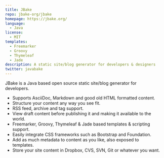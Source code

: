 ```yaml
---
title: JBake
repo: jbake-org/jbake
homepage: https://jbake.org/
language:
  - Java
license:
  - MIT
templates:
  - Freemarker
  - Groovy
  - Thymeleaf
  - Jade
description: A static site/blog generator for developers & designers
twitter: javabake
---
```


JBake is a Java based open source static site/blog generator for developers.

- Supports AsciiDoc, Markdown and good old HTML formatted content.
- Structure your content any way you see fit.
- RSS feed, archive and tag support.
- View draft content before publishing it and making it available to the world.
- Freemarker, Groovy, Thymeleaf & Jade based templates & scripting support.
- Easily integrate CSS frameworks such as Bootstrap and Foundation.
- Add as much metadata to content as you like, also exposed to templates.
- Store your site content in Dropbox, CVS, SVN, Git or whatever you want.
